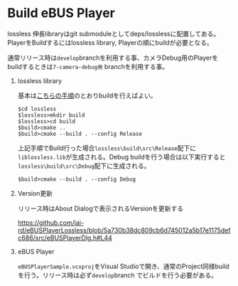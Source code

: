 # Build eBUS Player

lossless 伸長libraryはgit submoduleとしてdeps/losslessに配置してある。PlayerをBuildするにはlossless library, Playerの順にbuildが必要となる。

通常リリース時は`develop`branchを利用する事、カメラDebug用のPlayerをbuildするときは`7-camera-debug用` branchを利用する事。



1. lossless library

   基本は[こちらの手順](https://github.com/jai-rd/lossless_compression/tree/develop/docs#how-to-build)のとおりbuildを行えばよい。

   ```
   $cd lossless
   $lossless>mkdir build
   $lossless>cd build
   $build>cmake ..
   $build>cmake --build . --config Release
   ```

   上記手順でBuild行った場合`lossless\build\src\Release`配下に`liblossless.lib`が生成される。Debug buildを行う場合は以下実行すると`lossless\build\src\Debug`配下に生成される。

   ```
   $build>cmake --build . --config Debug
   ```

2. Version更新

   リリース時はAbout Dialogで表示されるVersionを更新する

   https://github.com/jai-rd/eBUSPlayerLossless/blob/5a730b38dc809cb6d745012a5b17e1175defc686/src/eBUSPlayerDlg.h#L44

3. eBUS Player

   `eBUSPlayerSample.vcxproj`をVisual Studioで開き、通常のProject同様buildを行う。リリース時は必ず`develop`branch でビルドを行う必要がある。